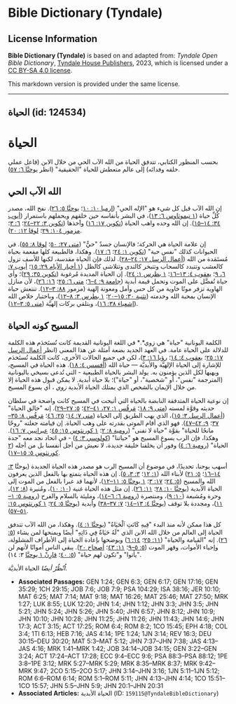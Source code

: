 # Bible Dictionary (Tyndale)

## License Information

**Bible Dictionary (Tyndale)** is based on and adapted from: _Tyndale Open Bible Dictionary_, [Tyndale House Publishers](https://tyndaleopenresources.com/), 2023, which is licensed under a [CC BY-SA 4.0 license](https://creativecommons.org/licenses/by-sa/4.0/legalcode.en).

This markdown version is provided under the same license.



--------------------------------

## الحياة (id: 124534)

الحياة
======

بحسب المنظور الكتابي، تتدفق الحياة من الله الآب الحي من خلال الابن (فاعل عملي خلقه وفدائه) إلى عالم متعطش للحياة "الحقيقية" (انظر [يوحنَّا ٦: ٥٧](https://ref.ly/John6:57)).

الله الآب الحي
--------------

إن الله الآب قبل كل شيء هو "الإله الحي" ([إرميا ١٠: ١٠](https://ref.ly/Jer10:10)؛ [يوحنَّا ٥: ٢٦](https://ref.ly/John5:26)). نفخ الله، مصدر كُلِّ حياة ([١ تيموثاوس ٦: ١٣](https://ref.ly/1Tim6:13))، في البشر بأنفاسه حين خلقهم ويحملهم باستمرار ([أيوب ٣٤: ١٤–١٥](https://ref.ly/Job34:14-Job34:15)). إن الله وحده واهب الحياة ([تكوين ١٧: ١٦](https://ref.ly/Gen17:16)) وآخذها ([تكوين ٣: ٢٢–٢٤](https://ref.ly/Gen3:22-Gen3:24)؛ [٦: ٣](https://ref.ly/Gen6:3)؛ [مزمور ١٠٤: ٢٩](https://ref.ly/Ps104:29)؛ [لوقا ١٢: ٢٠](https://ref.ly/Luke12:20)).

إن علامة الحياة هي الحركة؛ فالإنسان جسدٌ "حيٌّ" ([متى ٢٧: ٥٠](https://ref.ly/Matt27:50)؛ [لوقا ٨: ٥٥](https://ref.ly/Luke8:55)). في الحيوانات كذلك "نفس حية" ([تكوين ١: ٢٤](https://ref.ly/Gen1:24)؛ [٦: ١٧](https://ref.ly/Gen6:17)). وهكذا، فالطبيعة كلها مفعمة بحياة مُستَمَدة من الله ([أعمال الرسل ١٧: ٢٤–٢٨](https://ref.ly/Acts17:24-Acts17:28)). لذلك فإن الحياة مقدسة، لكنها للأسف تزول كالعشب وتتبدد كالسحاب وتتبخر كالندى وتتلاشى كالظل ([١ أخبار الأيام ٢٩: ١٥](https://ref.ly/1Chr29:15)؛ [أيوب ٧: ٦، ٩](https://ref.ly/Job7:6)؛ [يعقوب ٤: ١٣–١٦](https://ref.ly/Jas4:13-Jas4:16)؛ [١ بطرس ١: ٢٤](https://ref.ly/1Pet1:24)). إن الحياة المديدة مُرغوبة ([تكوين ٣٥: ٢٩](https://ref.ly/Gen35:29))؛ وأي حياة تُفضَّل على الموت وتحمل قيمة أبدية ([جامعة ٩: ٤–٦](https://ref.ly/Eccl9:4-Eccl9:6)؛ [متى ٦: ٢٥](https://ref.ly/Matt6:25)؛ [١٦: ٢٦](https://ref.ly/Matt16:26))، لأن منازل الهاوية تزفر موتًا خاوية من كل حس وأمل ومعونة إلهية (مزمور [٨٨: ٣–١٢](https://ref.ly/Ps88:3-Ps88:12)). تنتعش حياة الإنسان بمحبة الله وخدمته ([تثنية ٣٠: ١٥–٢٠](https://ref.ly/Deut30:15-Deut30:20)؛ [١ بطرس ٣: ٨–١٢](https://ref.ly/1Pet3:8-1Pet3:12))، وباختبار خلاص الله ([إشعياء ٣٨: ١٦](https://ref.ly/Isa38:16))، وبتلقي بركات إلهيَّة ([متى ٥: ٣–١٢](https://ref.ly/Matt5:3-Matt5:12)).

المسيح كونه الحياة
------------------

الكلمة اليونانية "حياة" هي زوي*.* في اللغة اليونانية القديمة كانت تُستَخدَم هذه الكلمة للدلالة على الحياة عامة. في العهد الجديد بضعة أمثلة عن هذا المعنى (انظر [أعمال الرسل ١٧: ٢٥](https://ref.ly/Acts17:25)؛ [يعقوب ٤: ١٤](https://ref.ly/Jas4:14)؛ [رؤيا ١٦: ٣](https://ref.ly/Rev16:3))، لكن في جميع الحالات الأخرى، كانت الكلمة تُستَخدَم للإشارة إلى الحياة الإلهيَّة والأبديَّة — حياة الله ([أفسس ٤: ١٨](https://ref.ly/Eph4:18)). هذه الحياة في المسيح، ويهبها لكل الذين يؤمنون به. يولد البشر بالحياة الطبيعية \- التي تُدعى بسيخي باليونانية (المترجمة "نفس"، أو "شخصية"، أو "حياة")؛ بلا حياة أبدية. لا يمكن قبول هذه الحياة إلا من خلال الإيمان بالشخص الذي يمتلك الحياة الأبدية *زوي* ، أي يسوع المسيح.

إن نوعية الحياة المتدفقة النابضة بالحياة التي أتيحت في المسيح كانت واضحة في سلطان حديثه وقوَّة لمسته ([متى ٩: ١٨](https://ref.ly/Matt9:18)؛ [مَرقُس ١: ٢٧، ٤١–٤٢](https://ref.ly/Mark1:27)؛ [٥: ٢٧–٢٩](https://ref.ly/Mark5:27-Mark5:29)). إنه "خالق الحياة" ([أعمال الرسل ٣: ١٥](https://ref.ly/Acts3:15))، الذي يهب الطريق إلى الحياة ([متى ٧: ١٤](https://ref.ly/Matt7:14)؛ [٢٥: ٤٦](https://ref.ly/Matt25:46)؛ [مَرقُس ٨: ٣٥–٣٧](https://ref.ly/Mark8:35-Mark8:37)؛ [٩: ٤٢–٤٧](https://ref.ly/Mark9:42-Mark9:47)). فهو الذي أقام الموتى بقدرته على وهب الحياة. إن قيامته جعلته "روحًا مانحًا للحياة" بقوَّة "حياة لا تفنى" ([رومية ٨: ٢](https://ref.ly/Rom8:2)؛ [١ كورنثوس ١٥: ٤٥](https://ref.ly/1Cor15:45)؛ [عبرانيين ٧: ١٦](https://ref.ly/Heb7:16)). وهكذا، فإن الرب يسوع المسيح هو "حياتنا" ([كولوسي ٣: ٤](https://ref.ly/Col3:4)) \- في اتحاد نجد معه "جدة الحياة" ([رومية ٦: ٤](https://ref.ly/Rom6:4)) وفور أن يخلقنا خليقة جديدة، لا نعيش من أجل أنفسنا بل من أجله ([٢ كورنثوس ٥: ١٥–١٧](https://ref.ly/2Cor5:15-2Cor5:17)).

أسهب يوحنا، تحديدًا، في موضوع أن المسيح الرب هو مصدر هذه الحياة الجديدة (يوحنَّا [٣: ١٤–١٦](https://ref.ly/John3:14-John3:16)؛ [٥: ٢١](https://ref.ly/John5:21)) لأبناء الله ([١: ١٢](https://ref.ly/John1:12)؛ [٣: ٣، ٥](https://ref.ly/John3:3)). إن هذه الحياة يتمتع بها بالفعل الذين يعرفون الله والمسيح ([٥: ٢٤](https://ref.ly/John5:24)؛ [١٧: ٣](https://ref.ly/John17:3)؛ [١ يوحنَّا ٥: ١١–١٢](https://ref.ly/1John5:11-1John5:12))، لأنهما قد عبرا بالفعل من الموت إلى الحياة الأبدية ([يوحنَّا ١٠: ٢٨](https://ref.ly/John10:28)؛ [١١: ٢٦](https://ref.ly/John11:26)). إن مثل هذه الحياة غنية ([١٠: ١٠](https://ref.ly/John10:10))، ومُنيرة ([٨: ١٢](https://ref.ly/John8:12))، وحرة ومُشبعة ([١٠: ٩](https://ref.ly/John10:9))، ومنتصرة ([رومية ٦: ٦–١٤](https://ref.ly/Rom6:6-Rom6:14))، ومليئة بالسلام والفرح ([رومية ٥: ١–١١](https://ref.ly/Rom5:1-Rom5:11))، ومجددة بلا توقف ([يوحنَّا ٤: ١٣–١٤](https://ref.ly/John4:13-John4:14)؛ [٧: ٣٧–٣٨](https://ref.ly/John7:37-John7:38)) وأبدية ([يوحنَّا ٥: ٢٤](https://ref.ly/John5:24)؛ [١ كورنثوس ١٥: ٥١–٥٧](https://ref.ly/1Cor15:51-1Cor15:57)).

كل هذا ممكن لأنه منذ البدء "فِيهِ كَانَتِ ٱلْحَيَاةُ" ([يوحنَّا ١: ٤](https://ref.ly/John1:4)). وهكذا، من الله الآب تتدفق الحياة إلى العالم من خلال الله الابن الذي "لَهُ حَيَاةٌ فِي ذَاتِهِ" أيضًا ويمنحها لمن يشاء ([٥: ٢٦](https://ref.ly/John5:26)). إنه "القيامة والحياة" ([١١: ٢٥](https://ref.ly/John11:25)؛ [١٤: ٦](https://ref.ly/John14:6)) ويوضحها بإعادة الحياة إلى الأطراف المشلولة، وإحياء الأموات، وقهر الموت ([٥: ٥–٩](https://ref.ly/John5:5-John5:9)؛ [١١: ٤٣](https://ref.ly/John11:43)؛ [أصحاح ٢٠](https://ref.ly/John20:1-John20:31)). يبقى الناس أمواتًا لأنهم لن "يأتوا" و"تكون لهم حياة" ([٥: ٤٠](https://ref.ly/John5:40)؛ [قارِنْ ١ يوحنَّا](https://ref.ly/1John3:14) ٣: ١٤).

*اُنْظُرْ أيضًا* الحياة الأبديَّة.

* **Associated Passages:** GEN 1:24; GEN 6:3; GEN 6:17; GEN 17:16; GEN 35:29; 1CH 29:15; JOB 7:6; JOB 7:9; PSA 104:29; ISA 38:16; JER 10:10; MAT 6:25; MAT 7:14; MAT 9:18; MAT 16:26; MAT 25:46; MAT 27:50; MRK 1:27; LUK 8:55; LUK 12:20; JHN 1:4; JHN 1:12; JHN 3:3; JHN 3:5; JHN 5:21; JHN 5:24; JHN 5:26; JHN 5:40; JHN 6:57; JHN 8:12; JHN 10:9; JHN 10:10; JHN 10:28; JHN 11:25; JHN 11:26; JHN 11:43; JHN 14:6; JHN 17:3; ACT 3:15; ACT 17:25; ROM 6:4; ROM 8:2; 1CO 15:45; EPH 4:18; COL 3:4; 1TI 6:13; HEB 7:16; JAS 4:14; 1PE 1:24; 1JN 3:14; REV 16:3; DEU 30:15–DEU 30:20; MAT 5:3–MAT 5:12; JHN 7:37–JHN 7:38; JAS 4:13–JAS 4:16; MRK 1:41–MRK 1:42; JOB 34:14–JOB 34:15; GEN 3:22–GEN 3:24; ACT 17:24–ACT 17:28; ECC 9:4–ECC 9:6; PSA 88:3–PSA 88:12; 1PE 3:8–1PE 3:12; MRK 5:27–MRK 5:29; MRK 8:35–MRK 8:37; MRK 9:42–MRK 9:47; 2CO 5:15–2CO 5:17; JHN 3:14–JHN 3:16; 1JN 5:11–1JN 5:12; ROM 6:6–ROM 6:14; ROM 5:1–ROM 5:11; JHN 4:13–JHN 4:14; 1CO 15:51–1CO 15:57; JHN 5:5–JHN 5:9; JHN 20:1–JHN 20:31
* **Associated Articles:** الحياة الأبدية (ID: `159115@TyndaleBibleDictionary`)

